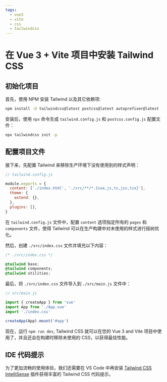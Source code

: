 ```yaml
---
tags:
  - vue3
  - vite
  - css
  - tailwindcss
---
```


# 在 Vue 3 + Vite 项目中安装 Tailwind CSS

## 初始化项目

首先，使用 NPM 安装 Tailwind 以及其它依赖项:

```bash
npm install -D tailwindcss@latest postcss@latest autoprefixer@latest
```

安装后，使用 `npx` 命令生成 `tailwind.config.js` 和 `postcss.config.js` 配置文件：

```bash
npx tailwindcss init -p
```

## 配置项目文件

接下来，先配置 Tailwind 来移除生产环境下没有使用到的样式声明：

```js
// tailwind.config.js

module.exports = {
  content: ['./index.html', './src/**/*.{vue,js,ts,jsx,tsx}'],
  theme: {
    extend: {},
  },
  plugins: [],
}
```

在 `tailwind.config.js` 文件中，配置 `content` 选项指定所有的 `pages` 和 `components` 文件，使得 Tailwind 可以在生产构建中对未使用的样式进行摇树优化。

然后，创建 `./src/index.css` 文件并填充以下内容：

```css
/* ./src/index.css */

@tailwind base;
@tailwind components;
@tailwind utilities;
```

最后，将 `./src/index.css` 文件导入到 `./src/main.js` 文件中：

```js
// src/main.js

import { createApp } from 'vue'
import App from './App.vue'
import './index.css'

createApp(App).mount('#app')
```

现在，运行 `npm run dev`, Tailwind CSS 就可以在您的 Vue 3 and Vite 项目中使用了，并且还会在构建时移除未使用的 CSS，以获得最佳性能。

## IDE 代码提示

为了更加流畅的使用体验，我们还需要在 VS Code 中再安装 [Tailwind CSS IntelliSense](https://marketplace.visualstudio.com/items?itemName=bradlc.vscode-tailwindcss) 插件获得丰富的 Tailwind CSS 代码提示。
